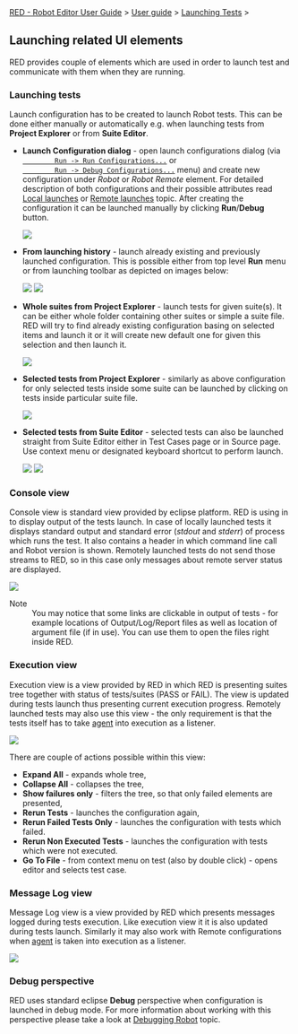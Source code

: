 <html>
<head>
<link href="PLUGINS_ROOT/org.robotframework.ide.eclipse.main.plugin.doc.user/help/style.css" rel="stylesheet" type="text/css"/>
</head>
<body>
<a href="RED/../../../../help/index.html">RED - Robot Editor User Guide</a> &gt; <a href="RED/../../../../help/user_guide/user_guide.html">User guide</a> &gt; <a href="RED/../../../../help/user_guide/launching.html">Launching Tests</a> &gt; 
	<h2>Launching related UI elements</h2>
<p>RED provides couple of elements which are used in order to launch test and communicate with
	them when they are running. 
	</p>
<h3 id="launching">Launching tests</h3>
<p>Launch configuration has to be created to launch Robot tests. This can be done either manually
	or automatically e.g. when launching tests from <b>Project Explorer</b> or from <b>Suite Editor</b>.
	</p>
<ul>
<li><b>Launch Configuration dialog</b> - open launch configurations dialog (via 
		<code><a class="command" href="javascript:executeCommand('org.eclipse.debug.ui.commands.OpenRunConfigurations')">
		Run -> Run Configurations...</a></code> or
		<code><a class="command" href="javascript:executeCommand('org.eclipse.debug.ui.commands.OpenDebugConfigurations')">
		Run -> Debug Configurations...</a></code> menu) and create new configuration under <i>Robot</i> or
		<i>Robot Remote</i> element. For detailed description of both configurations and their possible 
		attributes read <a href="local_launch.html">Local launches</a> or 
		<a href="remote_launch.html">Remote launches</a> topic. After creating the configuration it can be launched
		manually by clicking <b>Run</b>/<b>Debug</b> button.
		<p><img src="images/ui_run_configs.png"/></p>
</li>
<li><b>From launching history</b> - launch already existing and previously launched configuration. This 
		is possible either from top level <b>Run</b> menu or from launching toolbar as depicted on images below:
		<p>
<img src="images/ui_launch_history_2.png"/>
<img src="images/ui_launch_history_1.png"/>
</p>
</li>
<li><b>Whole suites from Project Explorer</b> - launch tests for given suite(s). It can be either
		whole folder containing other suites or simple a suite file. RED will try to find already existing
		configuration basing on selected items and launch it or it will create new default one for given
		this selection and then launch it.
		<p>
<img src="images/ui_launch_explorer.png"/>
</p>
</li>
<li><b>Selected tests from Project Explorer</b> - similarly as above configuration for only selected
		tests inside some suite can be launched by clicking on tests inside particular suite file.
		<p>
<img src="images/ui_launch_explorer_tests.png"/>
</p>
</li>
<li><b>Selected tests from Suite Editor</b> - selected tests can also be launched straight from Suite
		Editor either in Test Cases page or in Source page. Use context menu or designated keyboard shortcut
		to perform launch.
		<p>
<img src="images/ui_launch_source.png"/>
<img src="images/ui_launch_table.png"/>
</p>
</li>
</ul>
<h3>Console view</h3>
<p>Console view is standard view provided by eclipse platform. RED is using in to display output of 
	the tests launch. In case of locally launched tests it displays standard output and standard error 
	(<i>stdout</i> and <i>stderr</i>) of process which runs the test. It also
	contains a header in which command line call and Robot version is shown. Remotely
	launched tests do not send those streams to RED, so in this case only messages about remote server
	status are displayed. 
	</p>
<img src="images/ui_console_view.png"/>
<dl class="note">
<dt>Note</dt>
<dd>You may notice that some links are clickable in output of tests - for example locations of 
		Output/Log/Report files as well as location of argument file (if in use). You can use them to 
		open the files right inside RED.</dd>
</dl>
<h3>Execution view</h3>
<p>Execution view is a view provided by RED in which RED is presenting suites tree together with
	status of tests/suites (PASS or FAIL). The view is updated during tests launch thus presenting
	current execution progress. Remotely launched tests may also use this view - the only requirement
	is that the tests itself has to take <a href="red_agent.html">agent</a> into execution as a listener.
	</p>
<img src="images/ui_execution_view.png"/>
<p>There are couple of actions possible within this view:
	</p>
<ul>
<li><b>Expand All</b> - expands whole tree,</li>
<li><b>Collapse All</b> - collapses the tree,</li>
<li><b>Show failures only</b> - filters the tree, so that only failed elements are presented,</li>
<li><b>Rerun Tests</b> - launches the configuration again,</li>
<li><b>Rerun Failed Tests Only</b> - launches the configuration with tests which failed.</li>
<li><b>Rerun Non Executed Tests</b> - launches the configuration with tests which were not executed.</li>
<li><b>Go To File</b> - from context menu on test (also by double click) - opens editor and selects
		test case.</li>
</ul>
<h3>Message Log view</h3>
<p>Message Log view is a view provided by RED which presents messages logged during tests execution. Like
	execution view it it is also updated during tests launch. Similarly it may also work with Remote 
	configurations when <a href="red_agent.html">agent</a> is taken into execution as a listener.
	</p>
<img src="images/ui_msglog_view.png"/>
<h3>Debug perspective</h3>
<p>RED uses standard eclipse <b>Debug</b> perspective when configuration is launched in debug mode. 
	For more information about working with this perspective please take a look at 
	<a href="debug.html">Debugging Robot</a> topic.
	</p>
</body>
</html>